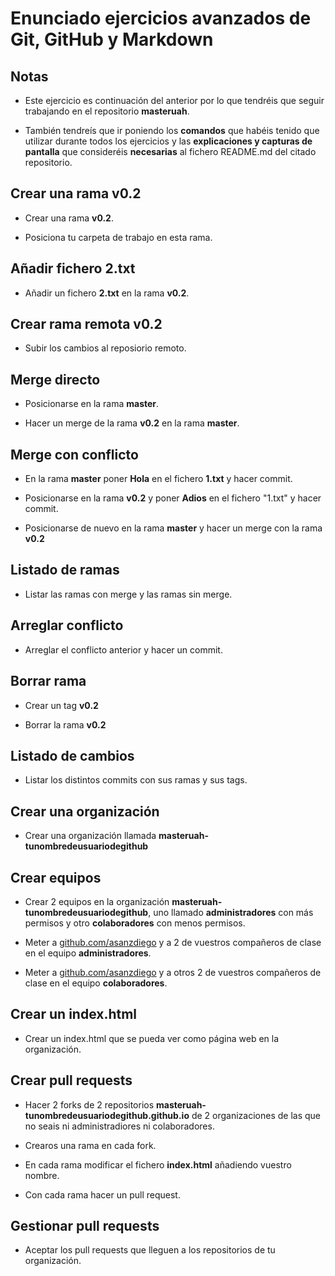 # Enunciado ejercicios avanzados de Git, GitHub y Markdown



## Notas

- Este ejercicio es continuación del anterior por lo que
tendréis que seguir trabajando en el repositorio **masteruah**.

- También tendreís que ir poniendo los **comandos**
que habéis tenido que utilizar durante todos los ejercicios
y las **explicaciones y capturas de pantalla** que consideréis **necesarias** al fichero README.md del citado repositorio.

## Crear una rama v0.2

- Crear una rama **v0.2**.

- Posiciona tu carpeta de trabajo en esta rama.

## Añadir fichero 2.txt

- Añadir un fichero **2.txt** en la rama **v0.2**.

## Crear rama remota v0.2

- Subir los cambios al reposiorio remoto.

## Merge directo

- Posicionarse en la rama **master**.

- Hacer un merge de la rama **v0.2** en la rama **master**.

## Merge con conflicto

- En la rama **master** poner **Hola** en el fichero **1.txt** y hacer commit.

- Posicionarse en la rama **v0.2** y poner **Adios** en el fichero "1.txt" y hacer commit.

- Posicionarse de nuevo en la rama **master** y hacer un merge con la rama **v0.2**

## Listado de ramas

- Listar las ramas con merge y las ramas sin merge.


## Arreglar conflicto

- Arreglar el conflicto anterior y hacer un commit.

## Borrar rama

- Crear un tag **v0.2**

- Borrar la rama **v0.2**

## Listado de cambios

- Listar los distintos commits con sus ramas y sus tags.

## Crear una organización

- Crear una organización llamada **masteruah-tunombredeusuariodegithub**

## Crear equipos

- Crear 2 equipos en la organización **masteruah-tunombredeusuariodegithub**,
uno llamado **administradores** con más permisos y otro **colaboradores** con menos permisos.

- Meter a [github.com/asanzdiego](http://github.com/asanzdiego) y a 2 de vuestros
compañeros de clase en el equipo **administradores**.

- Meter a [github.com/asanzdiego](http://github.com/asanzdiego) y a otros 2 de vuestros
compañeros de clase en el equipo **colaboradores**.

## Crear un index.html

- Crear un index.html que se pueda ver como página web en la organización.

## Crear pull requests

- Hacer 2 forks de 2 repositorios **masteruah-tunombredeusuariodegithub.github.io**
de 2 organizaciones de las que no seais ni administradiores ni colaboradores.

- Crearos una rama en cada fork.

- En cada rama modificar el fichero **index.html** añadiendo vuestro nombre.

- Con cada rama hacer un pull request.

## Gestionar pull requests

- Aceptar los pull requests que lleguen a los repositorios de tu organización.
